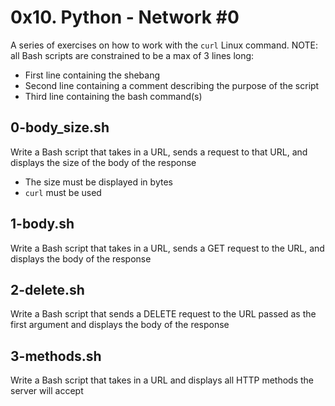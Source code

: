 # 0x10. Python - Network #0
A series of exercises on how to work with the `curl` Linux command.
NOTE: all Bash scripts are constrained to be a max of 3 lines long:
- First line containing the shebang
- Second line containing a comment describing the purpose of the script
- Third line containing the bash command(s)

## 0-body_size.sh
Write a Bash script that takes in a URL, sends a request to that URL, and displays the size of the body of the response
- The size must be displayed in bytes
- `curl` must be used

## 1-body.sh
Write a Bash script that takes in a URL, sends a GET request to the URL, and displays the body of the response

## 2-delete.sh
Write a Bash script that sends a DELETE request to the URL passed as the first argument and displays the body of the response

## 3-methods.sh
Write a Bash script that takes in a URL and displays all HTTP methods the server will accept
